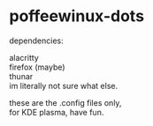 # poffeewinux-dots

dependencies:

alacritty
<br>
firefox (maybe)
<br>
thunar
<br>
im literally not sure what else.

these are the .config files only,
<br>
for KDE plasma, have fun.
